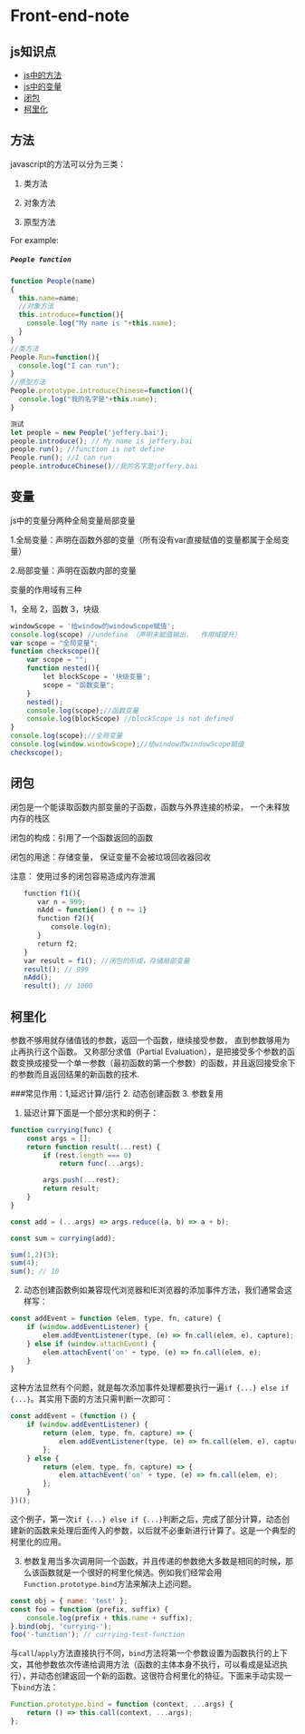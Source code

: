 # Front-end-note
## js知识点
- [js中的方法](#方法)
- [js中的变量](#变量)
- [闭包](#闭包)
- [柯里化](#柯里化)


## 方法
javascript的方法可以分为三类：

1. 类方法

2. 对象方法

3. 原型方法

For example:

##### `People function`

```js
function People(name)
{
  this.name=name;
  //对象方法
  this.introduce=function(){
    console.log("My name is "+this.name);
  }
}
//类方法
People.Run=function(){
  console.log("I can run");
}
//原型方法
People.prototype.introduceChinese=function(){
  console.log("我的名字是"+this.name);
}

测试
let people = new People('jeffery.bai');
people.introduce(); // My name is jeffery.bai
people.run(); //function is not define
People.run(); //I can run
people.introduceChinese()//我的名字是jeffery.bai

```

## 变量
js中的变量分两种全局变量局部变量

1.全局变量：声明在函数外部的变量（所有没有var直接赋值的变量都属于全局变量）

2.局部变量：声明在函数内部的变量

变量的作用域有三种

1，全局 2，函数 3，块级

```js
windowScope = '给window的windowScope赋值';
console.log(scope) //undefine （声明未赋值输出，  作用域提升）
var scope = "全局变量";
function checkscope(){
    var scope = "";
    function nested(){
        let blockScope = '块级变量';
        scope = "函数变量";
    }
    nested();
    console.log(scope);//函数变量
    console.log(blockScope) //blockScope is not defined
}
console.log(scope);//全局变量
console.log(window.windowScope);//给window的windowScope赋值
checkscope();
```

## 闭包

闭包是一个能读取函数内部变量的子函数，函数与外界连接的桥梁， 一个未释放内存的栈区

闭包的构成：引用了一个函数返回的函数

闭包的用途：存储变量， 保证变量不会被垃圾回收器回收

注意： 使用过多的闭包容易造成内存泄漏

 ```js
 　　function f1(){
　　　　var n = 999;
　　　　nAdd = function() { n += 1}
　　　　function f2(){
　　　　　　console.log(n);
　　　　}
　　　　return f2;
　　}
　　var result = f1(); //闭包的形成，存储局部变量
　　result(); // 999
　　nAdd();
　　result(); // 1000
  ```
  
 ## 柯里化
参数不够用就存储值钱的参数，返回一个函数，继续接受参数， 直到参数够用为止再执行这个函数。
又称部分求值（Partial Evaluation），是把接受多个参数的函数变换成接受一个单一参数（最初函数的第一个参数）的函数，并且返回接受余下的参数而且返回结果的新函数的技术.

 ###常见作用：1,延迟计算/运行 2. 动态创建函数 3. 参数复用


1. 延迟计算下面是一个部分求和的例子：
```js
function currying(func) {
    const args = [];
    return function result(...rest) {
        if (rest.length === 0)
            return func(...args);

        args.push(...rest);
        return result;
    }
}

const add = (...args) => args.reduce((a, b) => a + b);

const sum = currying(add);

sum(1,2)(3);
sum(4);
sum(); // 10
```
2. 动态创建函数例如兼容现代浏览器和IE浏览器的添加事件方法，我们通常会这样写：
```js
const addEvent = function (elem, type, fn, cature) {
    if (window.addEventListener) {
        elem.addEventListener(type, (e) => fn.call(elem, e), capture);
    } else if (window.attachEvent) {
        elem.attachEvent('on' + type, (e) => fn.call(elem, e);
    }
}
```
这种方法显然有个问题，就是每次添加事件处理都要执行一遍`if {...} else if {...}`。其实用下面的方法只需判断一次即可：
```js
const addEvent = (function () {
    if (window.addEventListener) {
        return (elem, type, fn, capture) => {
            elem.addEventListener(type, (e) => fn.call(elem, e), capture);
        };
    } else {
        return (elem, type, fn, capture) => {
            elem.attachEvent('on' + type, (e) => fn.call(elem, e);
        };
    }
})();
```
这个例子，第一次`if {...} else if {...}`判断之后，完成了部分计算，动态创建新的函数来处理后面传入的参数，以后就不必重新进行计算了。这是一个典型的柯里化的应用。

3. 参数复用当多次调用同一个函数，并且传递的参数绝大多数是相同的时候，那么该函数就是一个很好的柯里化候选。例如我们经常会用`Function.prototype.bind`方法来解决上述问题。
```js
const obj = { name: 'test' };
const foo = function (prefix, suffix) {
    console.log(prefix + this.name + suffix);
}.bind(obj, 'currying-');
foo('-function'); // currying-test-function
```
与`call`/`apply`方法直接执行不同，`bind`方法将第一个参数设置为函数执行的上下文，其他参数依次传递给调用方法（函数的主体本身不执行，可以看成是延迟执行），并动态创建返回一个新的函数。这很符合柯里化的特征。下面来手动实现一下`bind`方法：
```js
Function.prototype.bind = function (context, ...args) {
    return () => this.call(context, ...args);
};
```



